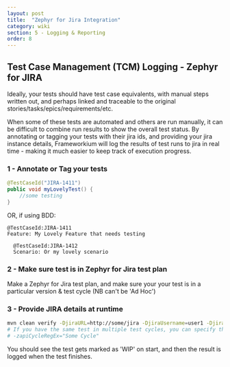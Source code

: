 ```yaml
---
layout: post
title:  "Zephyr for Jira Integration"
category: wiki
section: 5 - Logging & Reporting
order: 8
---
```


## Test Case Management (TCM) Logging - Zephyr for JIRA

Ideally, your tests should have test case equivalents, with manual steps written out, and perhaps linked and traceable to the original stories/tasks/epics/requirements/etc.

When some of these tests are automated and others are run manually, it can be difficult to combine run results to show the overall test status. By annotating or tagging your tests with their jira ids, and providing your jira instance details, Frameworkium will log the results of test runs to jira in real time - making it much easier to keep track of execution progress.

### 1 - Annotate or Tag your tests

```java
@TestCaseId("JIRA-1411")
public void myLovelyTest() {
	//some testing
}
```

OR, if using BDD:

```cucumber
@TestCaseId:JIRA-1411
Feature: My Lovely Feature that needs testing

  @TestCaseId:JIRA-1412
  Scenario: Or my lovely scenario
```

### 2 - Make sure test is in Zephyr for Jira test plan

Make a Zephyr for Jira test plan, and make sure your your test is in a particular version & test cycle (NB can't be 'Ad Hoc')

### 3 - Provide JIRA details at runtime

```bash
mvn clean verify -DjiraURL=http://some/jira -DjiraUsername=user1 -DjiraPassword=pword -resultVersion="Version 2.14.8"
# If you have the same test in multiple test cycles, you can specify the cycle with:
# -zapiCycleRegEx="Some Cycle"
```


You should see the test gets marked as 'WIP' on start, and then the result is logged when the test finishes.